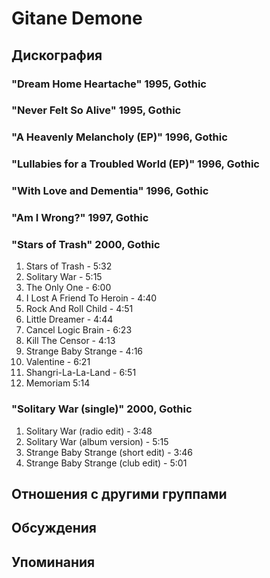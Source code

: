 # Gitane Demone



## Дискография

### "Dream Home Heartache" 1995, Gothic



### "Never Felt So Alive" 1995, Gothic



### "A Heavenly Melancholy (EP)" 1996, Gothic



### "Lullabies for a Troubled World (EP)" 1996, Gothic



### "With Love and Dementia" 1996, Gothic



### "Am I Wrong?" 1997, Gothic



### "Stars of Trash" 2000, Gothic

1. Stars of Trash - 5:32
2. Solitary War - 5:15
3. The Only One - 6:00
4. I Lost A Friend To Heroin - 4:40
5. Rock And Roll Child - 4:51
6. Little Dreamer - 4:44
7. Cancel Logic Brain - 6:23
8. Kill The Censor - 4:13
9. Strange Baby Strange - 4:16
10. Valentine - 6:21
11. Shangri-La-La-Land - 6:51
12. Memoriam 5:14

### "Solitary War (single)" 2000, Gothic

1. Solitary War (radio edit) - 3:48
2. Solitary War (album version) - 5:15
3. Strange Baby Strange (short edit) - 3:46
4. Strange Baby Strange (club edit) - 5:01


## Отношения с другими группами


## Обсуждения


## Упоминания

